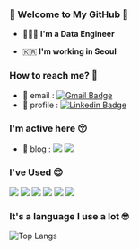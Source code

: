 ### 👋 Welcome to My GitHub 👋   

 - 🧑🏻‍💻  **I'm a Data Engineer**    

 - 🇰🇷  **I'm working in Seoul**

### How to reach me? 🤔

- 📮 email : [![Gmail Badge](https://img.shields.io/badge/Gmail-d14836?style=flat-square&logo=Gmail&logoColor=white&link=mailto:kuksungwoo99@gmail.com)](mailto:kuksungwoo99@gmail.com)<br>
- 🚀 profile : [![Linkedin Badge](https://img.shields.io/badge/-LinkedIn-blue?style=flat-square&logo=Linkedin&logoColor=white&link=https://www.linkedin.com/in/성우-국-2a0119289/)](https://www.linkedin.com/in/성우-국-2a0119289/)

### I'm active here 😚
- 🧤 blog : 
<a href="https://kuksungwoo99.tistory.com/"><img src="https://img.shields.io/badge/Tistory-000000?style=flat&logo=tistory&logoColor=white"/></a> 
<a href="https://blog.naver.com/kuksungwoo99"><img src="https://img.shields.io/badge/Naver-03C75A?style=flat&logo=naver&logoColor=white"/></a>

<!-- BLOG-POST-LIST:START -->
<!-- BLOG-POST-LIST:END -->
  
### I've Used 😎
<img src="https://img.shields.io/badge/Python-1E8CBE?style=flat&logo=Python&logoColor=white"> <img src="https://img.shields.io/badge/postgreSQL-4169E1?style=flat&logo=postgreSQL&logoColor=white"> 
 <img src="https://img.shields.io/badge/MySQL-4479A1?style=flat&logo=MySQL&logoColor=white"> <img src="https://img.shields.io/badge/apacheairflow-017CEE?style=flat&logo=apacheairflow&logoColor=white"> <img src="https://img.shields.io/badge/amazonredshift-8C4FFF?style=flat&logo=amazonredshift&logoColor=white"> <img src="https://img.shields.io/badge/JAVA-007396?style=flat&logo=Java&logoColor=white"> 


### It's a language I use a lot 🤓
![Top Langs](https://github-readme-stats.vercel.app/api/top-langs/?username=kipple99&layout=compact&theme=tokyonight)

